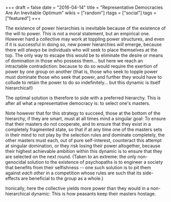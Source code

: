 +++
draft = false
date = "2016-04-14"
title = "Representative Democracies Are An Inevitable Optimum"
wikis = ["random"]
rtags = ["social"]
tags = ["featured"]
+++

The existence of power hierarchies is inevitable because of the existence of the
will to power. This is not a moral statement, but an empirical one. However hard
a collective may work at toppling power structures, and even if it is successful
in doing so, new power hierarchies
*will* emerge, because there will *always* be individuals who will seek to place
themselves at the top.
The only way to escape this would be to eliminate the desire
or means of domination in those who possess them... but here we reach an
intractable contradiction: because to do so would require the exertion of power
by one group on another (that is, those who seek to topple power must dominate
those who seek that power, and further they would have to collude to retain the
power to do so indefinitely...  but this dynamic is itself hierarchical!)

The optimal solution is therefore to side with a preferred hierarchy. This is
after all what a representative democracy is: to select one's masters.

Note however that for this strategy to succeed, those at the bottom of the
hierarchy, if they are smart, must at all times mind a singular goal: To ensure
that their masters do not cooperate, and to ensure that they exist in a
completely fragmented state, so that if at any time one of the masters sets in
their mind to not play by the selection rules and dominate completely, the other
masters must each, out of pure self-interest, counteract this attempt at
singular domination, or they risk losing their power altogether, because their
highest achievable ambition within this dynamic is to ensure that they are
selected on the next round. (Taken to an extreme: the only non-genocidal
solution to the existence of psychopaths is to engineer a society that
benefits from their selfishness -- one such solution is to pit them
against *each other* in a competition whose rules are such that its
side-effects are beneficial to the group as a whole.)

Ironically, here the collective yields more power than they would in a
non-hierarchical dynamic: This is how peasants keep their masters hostage.
